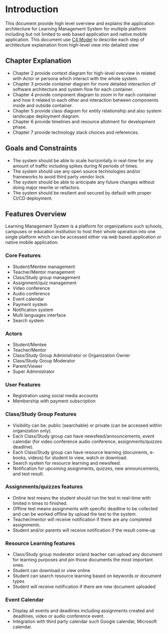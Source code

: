 # Introduction

This document provide high level overview and explains the application architecture for Learning Management System for multiple platform including but not limited to web based application and native mobile application. This document use [C4 Model](https://c4model.com/) to describe each step of architecture explaination from high-level view into detailed view

## Chapter Explanation

* Chapter 2 provide context diagram for high-level overview in related with Actor or persona which interact with the whole system.
* Chapter 3 provide container diagram for more detailed interaction of software architecture and system flow for each container.
* Chapter 4 provide component diagram to zoom in for each container and how it related to each other and interaction between components inside and outside container.
* Chapter 5 provide class diagram for entity relationship and also system landscape deployment diagram.
* Chapter 6 provide timelines and resource allotment for development phase.
* Chapter 7 provide technology stack choices and references.

## Goals and Constraints

* The system should be able to scale horizontally in real-time for any amount of traffic including spikes during N periods of times.
* The system should use any open source technologies and/or frameworks to avoid third party vendor lock.
* The system should be able to anticipate any future changes without doing major rewrite or refactors.
* The system should be resilient and secured by default with proper CI/CD deployment.

## Features Overview

Learning Management System is a platform for organizations such schools, campuses or education institution to host their whole operation into one single platform which can be accessed either via web based application or native mobile application.

### Core Features

* Student/Mentee management
* Teacher/Mentor management
* Class/Study group management
* Assignment/quiz management
* Video conference
* Audio conference
* Event calendar
* Payment system
* Notification system
* Multi languages interface
* Search system

### Actors

* Student/Mentee
* Teacher/Mentor
* Class/Study Group Administrator or Organization Owner
* Class/Study Group Moderator
* Parent/Viewer
* Super Administrator

### User Features

* Registration using social media accounts
* Membership with payment subscription

### Class/Study Group Features

* Visibility can be: public (searchable) or private (can be accessed within organization only).
* Each Class/Study group can have newsfeed/announcements, event calendar (for video conference audio conference, assignments/quizzes deadline).
* Each Class/Study group can have resource learning (documents, e-books, videos) for student to view, watch or download.
* Search system for resource learning and newsfeed.
* Notification for upcoming assignments, quizzes, new announcements, and test result.

### Assignments/quizzes features

* Online test means the student should run the test in real-time with limited n times to finished.
* Offline test means assignments with specific deadline to be collected and can be worked offline by upload the test to the system.
* Teacher/mentor will receive notification if there are any completed assignments.
* Student and/or parents will receive notification if the result come-up

### Resource Learning features

* Class/Study group moderator or/and teacher can upload any document for learning purposes and pin those documents the most important ones.
* Student can download or view online
* Student can search resource learning based on keywords or document types
* Student will receive notification if there are new document uploaded

### Event Calendar

* Display all events and deadlines including assignments created and deadlines, video or audio conference event.
* Integration with third party calendar such Google calendar, Microsoft calendar.
